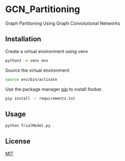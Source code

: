 # GCN_Partitioning
Graph Partitoning Using Graph Convolutional Networks

## Installation
Create a virtual environment using venv

```bash
python3 -m venv env
```

Source the virtual environment

```bash
source env/bin/activate
```

Use the package manager [pip](https://pip.pypa.io/en/stable/) to install foobar.

```bash
pip install -r requirements.txt
```

## Usage
```bash
python TrialModel.py
```

## License
[MIT](https://choosealicense.com/licenses/mit/)
